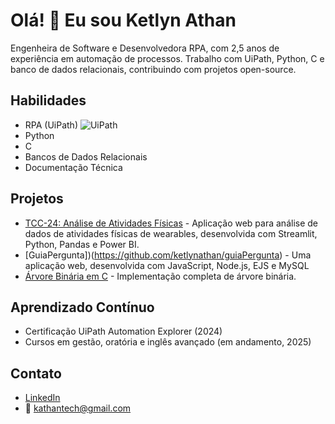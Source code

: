 # Olá! 👋 Eu sou Ketlyn Athan

Engenheira de Software e Desenvolvedora RPA, com 2,5 anos de experiência em automação de processos. Trabalho com UiPath, Python, C e banco de dados relacionais, contribuindo com projetos open-source.

## Habilidades
- RPA (UiPath) ![UiPath](https://img.shields.io/badge/UiPath-Certified-blue)
- Python
- C
- Bancos de Dados Relacionais
- Documentação Técnica

## Projetos
- [TCC-24: Análise de Atividades Físicas](https://github.com/ketlynathan/TCC-24) - Aplicação web para análise de dados de atividades físicas de wearables, desenvolvida com Streamlit, Python, Pandas e Power BI.
- [GuiaPergunta])(https://github.com/ketlynathan/guiaPergunta) - Uma aplicação web, desenvolvida com JavaScript, Node.js, EJS e MySQL
- [Árvore Binária em C](https://github.com/ketlynathan/implementa-o-de-arvore-binaria-em-linguagem-C) - Implementação completa de árvore binária.

## Aprendizado Contínuo
- Certificação UiPath Automation Explorer (2024)
- Cursos em gestão, oratória e inglês avançado (em andamento, 2025)

## Contato
- [LinkedIn](https://www.linkedin.com/in/ketlyn-athan-633a41187/)
- 📧 [kathantech@gmail.com](mailto:ketlynathan99@outlook.com)

